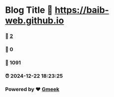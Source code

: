 # Blog Title :link: https://baib-web.github.io 
### :page_facing_up: [2](https://baib-web.github.io/tag.html) 
### :speech_balloon: 0 
### :hibiscus: 1091 
### :alarm_clock: 2024-12-22 18:23:25 
### Powered by :heart: [Gmeek](https://github.com/Meekdai/Gmeek)
